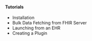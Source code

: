 #### Tutorials

- Installation  
- Bulk Data Fetching from FHIR Server  
- Launching from an EHR  
- Creating a Plugin   
